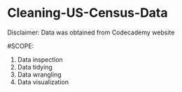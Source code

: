# Cleaning-US-Census-Data

Disclaimer: Data was obtained from Codecademy website

#SCOPE:
1. Data inspection
2. Data tidying
3. Data wrangling
4. Data visualization
